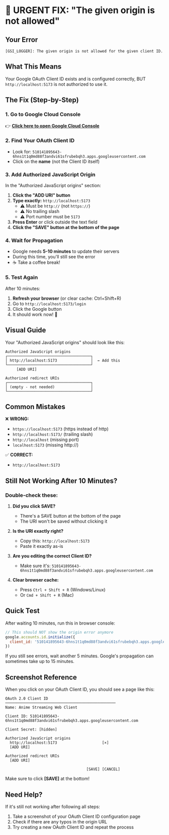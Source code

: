 # 🚨 URGENT FIX: "The given origin is not allowed"

## Your Error
```
[GSI_LOGGER]: The given origin is not allowed for the given client ID.
```

## What This Means
Your Google OAuth Client ID exists and is configured correctly, BUT `http://localhost:5173` is not authorized to use it.

## The Fix (Step-by-Step)

### 1. Go to Google Cloud Console
👉 **[Click here to open Google Cloud Console](https://console.cloud.google.com/apis/credentials)**

### 2. Find Your OAuth Client ID
- Look for: `510141895643-6hns1t1q0md88f3andvi61sfrubebqh3.apps.googleusercontent.com`
- Click on the **name** (not the Client ID itself)

### 3. Add Authorized JavaScript Origin
In the "Authorized JavaScript origins" section:

1. **Click the "ADD URI" button**
2. **Type exactly:** `http://localhost:5173`
   - ⚠️ Must be `http://` (not `https://`)
   - ⚠️ No trailing slash
   - ⚠️ Port number must be `5173`
3. **Press Enter** or click outside the text field
4. **Click the "SAVE" button at the bottom of the page**

### 4. Wait for Propagation
- Google needs **5-10 minutes** to update their servers
- During this time, you'll still see the error
- ☕ Take a coffee break!

### 5. Test Again
After 10 minutes:
1. **Refresh your browser** (or clear cache: Ctrl+Shift+R)
2. Go to `http://localhost:5173/login`
3. Click the Google button
4. It should work now! 🎉

## Visual Guide

Your "Authorized JavaScript origins" should look like this:

```
Authorized JavaScript origins
┌─────────────────────────────────────┐
│ http://localhost:5173               │  ← Add this
└─────────────────────────────────────┘
     [ADD URI]

Authorized redirect URIs
┌─────────────────────────────────────┐
│ (empty - not needed)                │
└─────────────────────────────────────┘
```

## Common Mistakes

❌ **WRONG:**
- `https://localhost:5173` (https instead of http)
- `http://localhost:5173/` (trailing slash)
- `http://localhost` (missing port)
- `localhost:5173` (missing http://)

✅ **CORRECT:**
- `http://localhost:5173`

## Still Not Working After 10 Minutes?

### Double-check these:

1. **Did you click SAVE?**
   - There's a SAVE button at the bottom of the page
   - The URI won't be saved without clicking it

2. **Is the URI exactly right?**
   - Copy this: `http://localhost:5173`
   - Paste it exactly as-is

3. **Are you editing the correct Client ID?**
   - Make sure it's: `510141895643-6hns1t1q0md88f3andvi61sfrubebqh3.apps.googleusercontent.com`

4. **Clear browser cache:**
   - Press `Ctrl + Shift + R` (Windows/Linux)
   - Or `Cmd + Shift + R` (Mac)

## Quick Test

After waiting 10 minutes, run this in browser console:

```javascript
// This should NOT show the origin error anymore
google.accounts.id.initialize({
  client_id: '510141895643-6hns1t1q0md88f3andvi61sfrubebqh3.apps.googleusercontent.com'
})
```

If you still see errors, wait another 5 minutes. Google's propagation can sometimes take up to 15 minutes.

## Screenshot Reference

When you click on your OAuth Client ID, you should see a page like this:

```
OAuth 2.0 Client ID
─────────────────────────────────────────────────
Name: Anime Streaming Web Client

Client ID: 510141895643-6hns1t1q0md88f3andvi61sfrubebqh3.apps.googleusercontent.com

Client Secret: [hidden]

Authorized JavaScript origins
  http://localhost:5173                    [×]
  [ADD URI]

Authorized redirect URIs
  [ADD URI]

                                    [SAVE] [CANCEL]
```

Make sure to click **[SAVE]** at the bottom!

## Need Help?

If it's still not working after following all steps:
1. Take a screenshot of your OAuth Client ID configuration page
2. Check if there are any typos in the origin URL
3. Try creating a new OAuth Client ID and repeat the process
